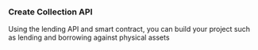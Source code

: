 ### Create Collection API

Using the lending API and smart contract, you can build your project such as lending and borrowing against physical assets 


